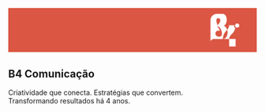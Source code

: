 <img src="./3885c440-dd6c-45b6-99aa-ebbe3f1f89f3_rwc_893x0x2304x410x3200.png" />

## B4 Comunicação

Criatividade que conecta. Estratégias que convertem.
<br>
Transformando resultados há 4 anos.
